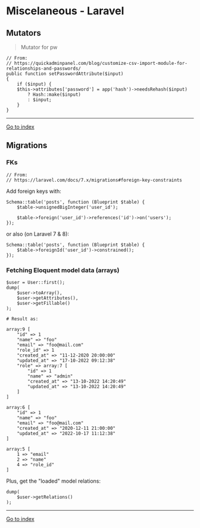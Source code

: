 # Miscelaneous - Laravel

## Mutators

> Mutator for pw

	// From:
	// https://quickadminpanel.com/blog/customize-csv-import-module-for-relationships-and-passwords/
	public function setPasswordAttribute($input)
	{
	    if ($input) {
		$this->attributes['password'] = app('hash')->needsRehash($input)
		    ? Hash::make($input)
		    : $input;
	    }
	}


***

[Go to index](../../README.md)

## Migrations

### FKs

	// From:
	// https://laravel.com/docs/7.x/migrations#foreign-key-constraints

Add foreign keys with:

	Schema::table('posts', function (Blueprint $table) {
		$table->unsignedBigInteger('user_id');

		$table->foreign('user_id')->references('id')->on('users');
	});

or also (on Laravel 7 & 8):

	Schema::table('posts', function (Blueprint $table) {
		$table->foreignId('user_id')->constrained();
	});

### Fetching Eloquent model data (arrays)

	$user = User::first();
	dump(
		$user->toArray(),
		$user->getAttributes(),
		$user->getFillable()
	);

	# Result as:

	array:9 [
		"id" => 1
		"name" => "foo"
		"email" => "foo@mail.com"
		"role_id" => 1
		"created_at" => "11-12-2020 20:00:00"
		"updated_at" => "17-10-2022 09:12:38"
		"role" => array:7 [
			"id" => 1
			"name" => "admin"
			"created_at" => "13-10-2022 14:20:49"
			"updated_at" => "13-10-2022 14:20:49"
		]
	]

	array:6 [
		"id" => 1
		"name" => "foo"
		"email" => "foo@mail.com"
		"created_at" => "2020-12-11 21:00:00"
		"updated_at" => "2022-10-17 11:12:38"
	]

	array:5 [
		1 => "email"
		2 => "name"
		4 => "role_id"
	]

Plus, get the "loaded" model relations:

	dump(
		$user->getRelations()
	);


***

[Go to index](../../README.md)
